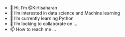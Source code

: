 - 👋 Hi, I’m @Kirtisaharan
- 👀 I’m interested in data science and Machine learning
- 🌱 I’m currently learning Python
- 💞️ I’m looking to collaborate on ...
- 📫 How to reach me ...

<!---
Kirtisaharan/Kirtisaharan is a ✨ special ✨ repository because its `README.md` (this file) appears on your GitHub profile.
You can click the Preview link to take a look at your changes.
--->
